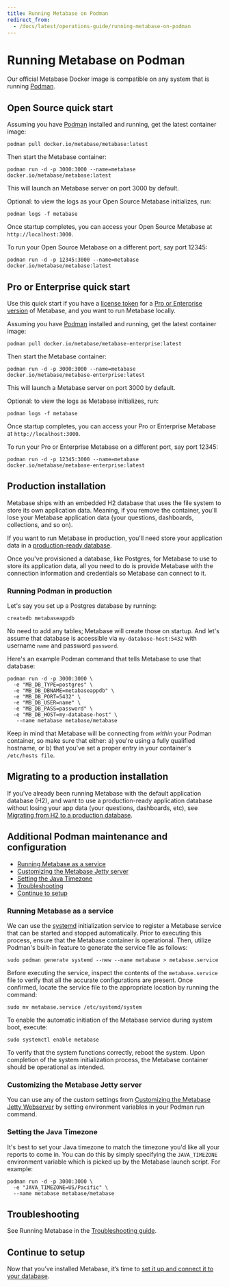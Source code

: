 ```yaml
---
title: Running Metabase on Podman
redirect_from:
  - /docs/latest/operations-guide/running-metabase-on-podman
---
```


# Running Metabase on Podman

Our official Metabase Docker image is compatible on any system that is running [Podman](https://podman.io).

## Open Source quick start

Assuming you have [Podman](https://podman.io) installed and running, get the latest container image:

```
podman pull docker.io/metabase/metabase:latest
```

Then start the Metabase container:

```
podman run -d -p 3000:3000 --name=metabase docker.io/metabase/metabase:latest
```

This will launch an Metabase server on port 3000 by default.

Optional: to view the logs as your Open Source Metabase initializes, run:

```
podman logs -f metabase
```

Once startup completes, you can access your Open Source Metabase at `http://localhost:3000`.

To run your Open Source Metabase on a different port, say port 12345:

```
podman run -d -p 12345:3000 --name=metabase docker.io/metabase/metabase:latest
```

## Pro or Enterprise quick start

Use this quick start if you have a [license token](../../installation-and-operation/activating-the-enterprise-edition.md) for a [Pro or Enterprise version](https://www.metabase.com/pricing) of Metabase, and you want to run Metabase locally.

Assuming you have [Podman](https://podman.io) installed and running, get the latest container image:

```
podman pull docker.io/metabase/metabase-enterprise:latest
```

Then start the Metabase container:

```
podman run -d -p 3000:3000 --name=metabase docker.io/metabase/metabase-enterprise:latest
```

This will launch a Metabase server on port 3000 by default.

Optional: to view the logs as Metabase initializes, run:

```
podman logs -f metabase
```

Once startup completes, you can access your Pro or Enterprise Metabase at `http://localhost:3000`.

To run your Pro or Enterprise Metabase on a different port, say port 12345:

```
podman run -d -p 12345:3000 --name=metabase docker.io/metabase/metabase-enterprise:latest
```

## Production installation

Metabase ships with an embedded H2 database that uses the file system to store its own application data. Meaning, if you remove the container, you'll lose your Metabase application data (your questions, dashboards, collections, and so on).

If you want to run Metabase in production, you'll need store your application data in a [production-ready database](../migrating-from-h2.md#supported-databases-for-storing-your-metabase-application-data).

Once you've provisioned a database, like Postgres, for Metabase to use to store its application data, all you need to do is provide Metabase with the connection information and credentials so Metabase can connect to it.

### Running Podman in production

Let's say you set up a Postgres database by running:

```
createdb metabaseappdb
```

No need to add any tables; Metabase will create those on startup. And let's assume that database is accessible via `my-database-host:5432` with username `name` and password `password`.

Here's an example Podman command that tells Metabase to use that database:

```
podman run -d -p 3000:3000 \
  -e "MB_DB_TYPE=postgres" \
  -e "MB_DB_DBNAME=metabaseappdb" \
  -e "MB_DB_PORT=5432" \
  -e "MB_DB_USER=name" \
  -e "MB_DB_PASS=password" \
  -e "MB_DB_HOST=my-database-host" \
   --name metabase metabase/metabase
```

Keep in mind that Metabase will be connecting from _within_ your Podman container, so make sure that either: a) you're using a fully qualified hostname, or b) that you've set a proper entry in your container's `/etc/hosts file`.

## Migrating to a production installation

If you've already been running Metabase with the default application database (H2), and want to use a production-ready application database without losing your app data (your questions, dashboards, etc), see [Migrating from H2 to a production database](../migrating-from-h2.md).

## Additional Podman maintenance and configuration

- [Running Metabase as a service](#running-metabase-as-a-service)
- [Customizing the Metabase Jetty server](#customizing-the-metabase-jetty-server)
- [Setting the Java Timezone](#setting-the-java-timezone)
- [Troubleshooting](#troubleshooting)
- [Continue to setup](#continue-to-setup)

### Running Metabase as a service

We can use the [systemd](https://systemd.io/) initialization service to register a Metabase service that can be started and stopped automatically. Prior to executing this process, ensure that the Metabase container is operational. Then, utilize Podman's built-in feature to generate the service file as follows:

```
sudo podman generate systemd --new --name metabase > metabase.service
```

Before executing the service, inspect the contents of the `metabase.service` file to verify that all the accurate configurations are present. Once confirmed, locate the service file to the appropriate location by running the command:

```
sudo mv metabase.service /etc/systemd/system
```

To enable the automatic initiation of the Metabase service during system boot, execute:

```
sudo systemctl enable metabase
```

To verify that the system functions correctly, reboot the system. Upon completion of the system initialization process, the Metabase container should be operational as intended.

### Customizing the Metabase Jetty server

You can use any of the custom settings from [Customizing the Metabase Jetty Webserver](../../configuring-metabase/customizing-jetty-webserver.md) by setting environment variables in your Podman run command.

### Setting the Java Timezone

It's best to set your Java timezone to match the timezone you'd like all your reports to come in. You can do this by simply specifying the `JAVA_TIMEZONE` environment variable which is picked up by the Metabase launch script. For example:

```
podman run -d -p 3000:3000 \
  -e "JAVA_TIMEZONE=US/Pacific" \
  --name metabase metabase/metabase
```

## Troubleshooting

See Running Metabase in the [Troubleshooting guide](../../troubleshooting-guide/running.md).

## Continue to setup

Now that you’ve installed Metabase, it’s time to [set it up and connect it to your database](../../configuring-metabase/setting-up-metabase.md).
